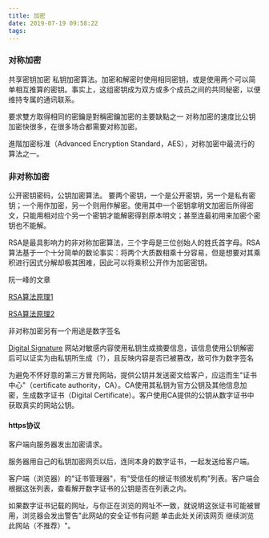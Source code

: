 ```yaml
---
title: 加密
date: 2019-07-19 09:58:22
tags:
---
```

### 对称加密
共享密钥加密 私钥加密算法。加密和解密时使用相同密钥，或是使用两个可以简单相互推算的密钥。事实上，这组密钥成为双方或多个成员之间的共同秘密，以便维持专属的通讯联系。

要求雙方取得相同的密鑰是對稱密鑰加密的主要缺點之一
对称加密的速度比公钥加密快很多，在很多场合都需要对称加密。

進階加密标准（Advanced Encryption Standard，AES），对称加密中最流行的算法之一。
### 非对称加密
公开密钥密码，公钥加密算法。
要两个密钥，一个是公开密钥，另一个是私有密钥；一个用作加密，另一个则用作解密。使用其中一个密钥拿明文加密后所得密文，只能用相对应个另一个密钥才能解密得到原本明文；甚至连最初用来加密个密钥也不能解。

RSA是最具影响力的非对称加密算法，三个字母是三位创始人的姓氏首字母。RSA算法基于一个十分简单的数论事实：将两个大质数相乘十分容易，但是想要对其乘积进行因式分解却极其困难，因此可以将乘积公开作为加密密钥。

阮一峰的文章

[RSA算法原理1](http://www.ruanyifeng.com/blog/2013/06/rsa_algorithm_part_one.html "RSA算法原理1")

[RSA算法原理2](http://www.ruanyifeng.com/blog/2013/07/rsa_algorithm_part_two.html "RSA算法原理2")

非对称加密另有一个用途是数字签名

[Digital Signature](http://www.youdzone.com/signature.html "What is Digital Signature")
网站对敏感内容使用私钥生成摘要信息，该信息使用公钥解密后可以证实为由私钥所生成（?），且反映内容是否已被篡改，故可作为数字签名

为避免不怀好意的第三方冒充网站，提供公钥并发送密文给客户，应运而生"证书中心"（certificate authority，CA）。CA使用其私钥为官方公钥及其他信息加密，生成数字证书（Digital Certificate）。客户使用CA提供的公钥从数字证书中获取真实的网站公钥。

#### https协议
客户端向服务器发出加密请求。

服务器用自己的私钥加密网页以后，连同本身的数字证书，一起发送给客户端。

客户端（浏览器）的"证书管理器"，有"受信任的根证书颁发机构"列表。客户端会根据这张列表，查看解开数字证书的公钥是否在列表之内。

如果数字证书记载的网址，与你正在浏览的网址不一致，就说明这张证书可能被冒用，浏览器会发出警告"此网站的安全证书有问题 单击此处关闭该网页 继续浏览此网站（不推荐）"。


